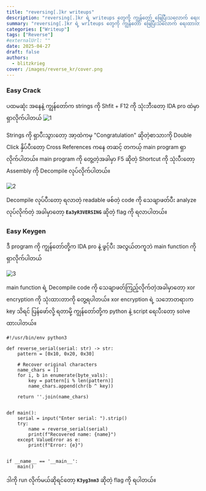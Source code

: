 ```yaml
---
title: "reversing[.]kr writeups"
description: "reversing[.]kr ရဲ့ writeups တွေကို ကျွန်တော် ဖြေပြီးသလောက် ရေးထားတာပါ"
summary: "reversing[.]kr ရဲ့ writeups တွေကို ကျွန်တော် ဖြေပြီးသလောက် ရေးထားတာပါ"
categories: ["Writeup"]
tags: ["Reverse"]
#externalUrl: ""
date: 2025-04-27
draft: false
authors:
  - blitzkrieg
cover: /images/reverse_kr/cover.png
---
```


### Easy Crack

ပထမဆုံး အနေနဲ့ ကျွန်တော်က strings ကို Shfit + F12 ကို သုံးဘီးတော့ IDA pro ထဲမှာ ရှာလိုက်ပါတယ်
![1](https://hackmd.io/_uploads/BybHyWoBgl.png)



Strings ကို ရှာပီးသွားတော့ အာ့ထဲကမှ "Congratulation" ဆိုတဲ့စာသားကို Double Click နှိပ်ပီးတော့ Cross References ကနေ တဆင့် တကယ့် main program ရှာလိုက်ပါတယ်။ main program ကို တွေ့တဲ့အခါမှာ F5 ဆိုတဲ့ Shortcut ကို သုံးပီးတော့ Assembly ကို Decompile လုပ်လိုက်ပါတယ်။

![2](https://hackmd.io/_uploads/S1g81-iBll.png)


Decompile လုပ်ပီးတော့ ရလာတဲ့ readable ဖစ်တဲ့ code ကို သေချာဖတ်ပီး analyze လုပ်လိုက်တဲ့ အခါမှာတော့ **`Ea3yR3VERSING`** ဆိုတဲ့ flag ကို ရလာပါတယ်။


### Easy Keygen

ဒီ program ကို ကျွန်တော်တို့က IDA pro နဲ့ ဖွင့်ပီး အလွယ်တကူဘဲ main function ကို ရှာလိုက်ပါတယ်

![3](https://hackmd.io/_uploads/rkJwybsBxx.png)


main function ရဲ့  Decompile code ကို သေချာဖတ်ကြည့်လိုက်တဲ့အခါမှာတော့ xor encryption ကို သုံးထားတာကို တွေ့ရပါတယ်။ xor encryption ရဲ့ သ‌ဘောတရားက key သိရင် ပြန်ဖော်လို့ ရတာမို့ ကျွန်တော်တို့က python နဲ့ script ရေးပီးတော့ solve ထားပါတယ်။

```
#!/usr/bin/env python3

def reverse_serial(serial: str) -> str:
    pattern = [0x10, 0x20, 0x30]

    # Recover original characters
    name_chars = []
    for i, b in enumerate(byte_vals):
        key = pattern[i % len(pattern)]
        name_chars.append(chr(b ^ key))

    return ''.join(name_chars)


def main():
    serial = input("Enter serial: ").strip()
    try:
        name = reverse_serial(serial)
        print(f"Recovered name: {name}")
    except ValueError as e:
        print(f"Error: {e}")


if __name__ == '__main__':
    main()

```
ဒါကို run လိုက်မယ်ဆိုရင်တော့ **`K3yg3nm3`** ဆိုတဲ့ flag ကို ရပါတယ်။




